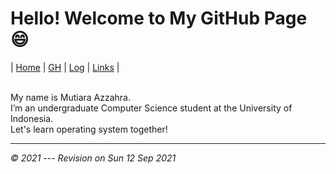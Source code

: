 # Hello! Welcome to My GitHub Page 😄


| [Home](https://mutiarazzahra.github.io/os212/) | [GH](https://github.com/mutiarazzahra) | [Log](https://mutiarazzahra.github.io/os212/TXT/mylog.txt) | [Links](https://mutiarazzahra.github.io/os212/LINKS/) |

<br>
My name is Mutiara Azzahra. 
<br>
I’m an undergraduate Computer Science student at the University of Indonesia.
<br>
Let's learn operating system together!


---
*© 2021 --- Revision on Sun 12 Sep 2021* 



